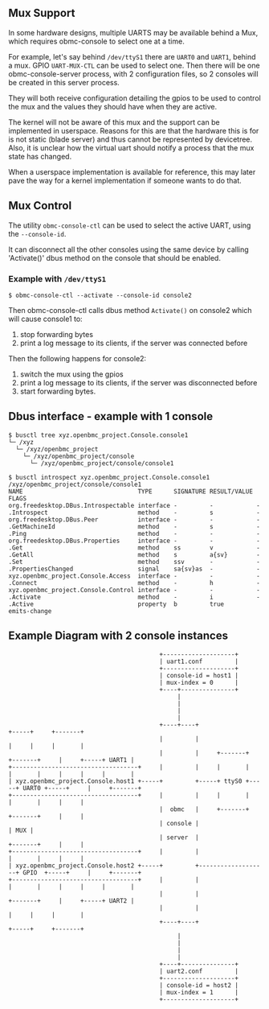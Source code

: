 ## Mux Support

In some hardware designs, multiple UARTS may be available behind a Mux, which
requires obmc-console to select one at a time.

For example, let's say behind `/dev/ttyS1` there are `UART0` and `UART1`, behind
a mux. GPIO `UART-MUX-CTL` can be used to select one. Then there will be one
obmc-console-server process, with 2 configuration files, so 2 consoles will be
created in this server process.

They will both receive configuration detailing the gpios to be used to control
the mux and the values they should have when they are active.

The kernel will not be aware of this mux and the support can be implemented in
userspace. Reasons for this are that the hardware this is for is not static
(blade server) and thus cannot be represented by devicetree. Also, it is unclear
how the virtual uart should notify a process that the mux state has changed.

When a userspace implementation is available for reference, this may later pave
the way for a kernel implementation if someone wants to do that.

## Mux Control

The utility `obmc-console-ctl` can be used to select the active UART, using the
`--console-id`.

It can disconnect all the other consoles using the same device by calling
'Activate()' dbus method on the console that should be enabled.

### Example with `/dev/ttyS1`

```
$ obmc-console-ctl --activate --console-id console2
```

Then obmc-console-ctl calls dbus method `Activate()` on console2 which will
cause console1 to:

1. stop forwarding bytes
2. print a log message to its clients, if the server was connected before

Then the following happens for console2:

1. switch the mux using the gpios
2. print a log message to its clients, if the server was disconnected before
3. start forwarding bytes.

## Dbus interface - example with 1 console

```
$ busctl tree xyz.openbmc_project.Console.console1
└─ /xyz
  └─ /xyz/openbmc_project
    └─ /xyz/openbmc_project/console
      └─ /xyz/openbmc_project/console/console1

$ busctl introspect xyz.openbmc_project.Console.console1 /xyz/openbmc_project/console/console1
NAME                                TYPE      SIGNATURE RESULT/VALUE FLAGS
org.freedesktop.DBus.Introspectable interface -         -            -
.Introspect                         method    -         s            -
org.freedesktop.DBus.Peer           interface -         -            -
.GetMachineId                       method    -         s            -
.Ping                               method    -         -            -
org.freedesktop.DBus.Properties     interface -         -            -
.Get                                method    ss        v            -
.GetAll                             method    s         a{sv}        -
.Set                                method    ssv       -            -
.PropertiesChanged                  signal    sa{sv}as  -            -
xyz.openbmc_project.Console.Access  interface -         -            -
.Connect                            method    -         h            -
xyz.openbmc_project.Console.Control interface -         -            -
.Activate                           method    -         i            -
.Active                             property  b         true         emits-change
```

## Example Diagram with 2 console instances

```
                                          +--------------------+
                                          | uart1.conf         |
                                          +--------------------+
                                          | console-id = host1 |
                                          | mux-index = 0      |
                                          +----+---------------+
                                               |
                                               |
                                               |
                                               |
                                          +----+----+                                 +-----+     +-------+
                                          |         |                                 |     |     |       |
                                          |         |     +-------+     +-------+     |     +-----+ UART1 |
+-----------------------------------+     |         |     |       |     |       |     |     |     |       |
| xyz.openbmc_project.Console.host1 +-----+         +-----+ ttyS0 +-----+ UART0 +-----+     |     +-------+
+-----------------------------------+     |         |     |       |     |       |     |     |
                                          |  obmc   |     +-------+     +-------+     |     |
                                          | console |                                 | MUX |
                                          | server  |                   +-------+     |     |
+-----------------------------------+     |         |                   |       |     |     |
| xyz.openbmc_project.Console.host2 +-----+         +-------------------+ GPIO  +-----+     |     +-------+
+-----------------------------------+     |         |                   |       |     |     |     |       |
                                          |         |                   +-------+     |     +-----+ UART2 |
                                          |         |                                 |     |     |       |
                                          +----+----+                                 +-----+     +-------+
                                               |
                                               |
                                               |
                                               |
                                          +----+---------------+
                                          | uart2.conf         |
                                          +--------------------+
                                          | console-id = host2 |
                                          | mux-index = 1      |
                                          +--------------------+
```
